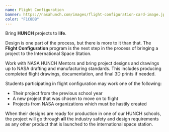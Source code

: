 ```yaml
---
name: Flight Configuration
banner: https://nasahunch.com/images/flight-configuration-card-image.jpg
color: "F1C8DB"
---
```

Bring **HUNCH** projects to **life**.

Design is one part of the process, but there is more to it than that. The **Flight Configuration** program is the next step in the process of bringing a project to the International Space Station.

Work with NASA HUNCH Mentors and bring project designs and drawings up to NASA drafting and manufacturing standards. This includes producing completed flight drawings, documentation, and final 3D prints if needed.

Students participating in flight configuration may work one of the following:

- Their project from the previous school year
- A new project that was chosen to move on to flight
- Projects from NASA organizations which must be hastily created

When their designs are ready for production in one of our HUNCH schools, the project will go through **all** the industry safety and design requirements as any other product that is launched to the international space station.